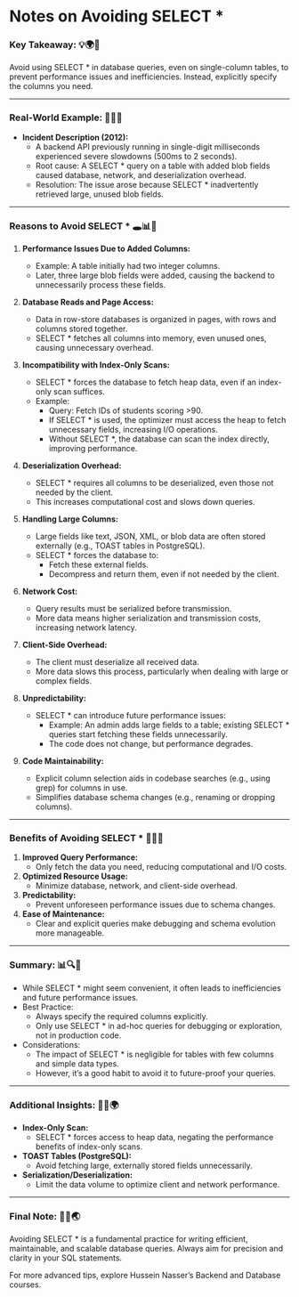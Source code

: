 # Notes on Avoiding SELECT *

### Key Takeaway: 💡🌍🍏
Avoid using SELECT * in database queries, even on single-column tables, to prevent performance issues and inefficiencies. Instead, explicitly specify the columns you need.

---

### Real-World Example: 🔄🔢🌐
- **Incident Description (2012):**
  - A backend API previously running in single-digit milliseconds experienced severe slowdowns (500ms to 2 seconds).
  - Root cause: A SELECT * query on a table with added blob fields caused database, network, and deserialization overhead.
  - Resolution: The issue arose because SELECT * inadvertently retrieved large, unused blob fields.

---

### Reasons to Avoid SELECT * 🕳️📊🔌
1. **Performance Issues Due to Added Columns:**
   - Example: A table initially had two integer columns.
   - Later, three large blob fields were added, causing the backend to unnecessarily process these fields.

2. **Database Reads and Page Access:**
   - Data in row-store databases is organized in pages, with rows and columns stored together.
   - SELECT * fetches all columns into memory, even unused ones, causing unnecessary overhead.

3. **Incompatibility with Index-Only Scans:**
   - SELECT * forces the database to fetch heap data, even if an index-only scan suffices.
   - Example:
     - Query: Fetch IDs of students scoring >90.
     - If SELECT * is used, the optimizer must access the heap to fetch unnecessary fields, increasing I/O operations.
     - Without SELECT *, the database can scan the index directly, improving performance.

4. **Deserialization Overhead:**
   - SELECT * requires all columns to be deserialized, even those not needed by the client.
   - This increases computational cost and slows down queries.

5. **Handling Large Columns:**
   - Large fields like text, JSON, XML, or blob data are often stored externally (e.g., TOAST tables in PostgreSQL).
   - SELECT * forces the database to:
     - Fetch these external fields.
     - Decompress and return them, even if not needed by the client.

6. **Network Cost:**
   - Query results must be serialized before transmission.
   - More data means higher serialization and transmission costs, increasing network latency.

7. **Client-Side Overhead:**
   - The client must deserialize all received data.
   - More data slows this process, particularly when dealing with large or complex fields.

8. **Unpredictability:**
   - SELECT * can introduce future performance issues:
     - Example: An admin adds large fields to a table; existing SELECT * queries start fetching these fields unnecessarily.
     - The code does not change, but performance degrades.

9. **Code Maintainability:**
   - Explicit column selection aids in codebase searches (e.g., using grep) for columns in use.
   - Simplifies database schema changes (e.g., renaming or dropping columns).

---

### Benefits of Avoiding SELECT * 🌿🌱🍀
1. **Improved Query Performance:**
   - Only fetch the data you need, reducing computational and I/O costs.
2. **Optimized Resource Usage:**
   - Minimize database, network, and client-side overhead.
3. **Predictability:**
   - Prevent unforeseen performance issues due to schema changes.
4. **Ease of Maintenance:**
   - Clear and explicit queries make debugging and schema evolution more manageable.

---

### Summary: 📊🔍🌟
- While SELECT * might seem convenient, it often leads to inefficiencies and future performance issues.
- Best Practice:
  - Always specify the required columns explicitly.
  - Only use SELECT * in ad-hoc queries for debugging or exploration, not in production code.
- Considerations:
  - The impact of SELECT * is negligible for tables with few columns and simple data types.
  - However, it’s a good habit to avoid it to future-proof your queries.

---

### Additional Insights: 🔦🔢🌍
- **Index-Only Scan:**
  - SELECT * forces access to heap data, negating the performance benefits of index-only scans.
- **TOAST Tables (PostgreSQL):**
  - Avoid fetching large, externally stored fields unnecessarily.
- **Serialization/Deserialization:**
  - Limit the data volume to optimize client and network performance.

---

### Final Note: 📜🔧🌏
Avoiding SELECT * is a fundamental practice for writing efficient, maintainable, and scalable database queries. Always aim for precision and clarity in your SQL statements.

For more advanced tips, explore Hussein Nasser’s Backend and Database courses.


